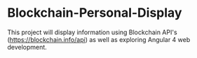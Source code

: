 ﻿# Blockchain-Personal-Display
 This project will display information using Blockchain API's (https://blockchain.info/api) as well as exploring Angular 4 web development.  
